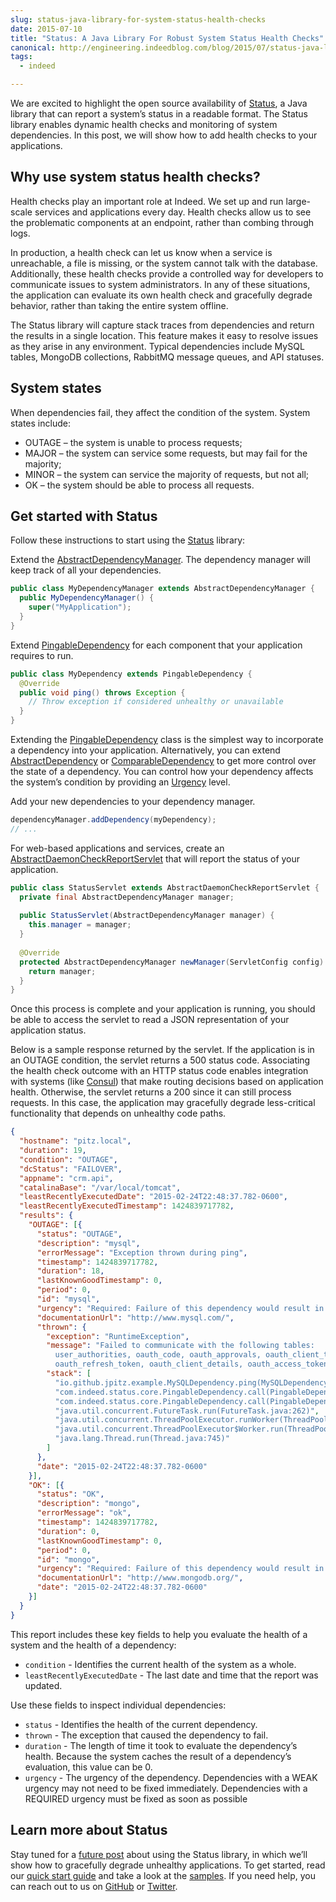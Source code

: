 ```yaml
---
slug: status-java-library-for-system-status-health-checks
date: 2015-07-10
title: "Status: A Java Library For Robust System Status Health Checks"
canonical: http://engineering.indeedblog.com/blog/2015/07/status-java-library-for-system-status-health-checks/
tags:
  - indeed

---
```


We are excited to highlight the open source availability of [Status], a Java library that can report a system’s status in a readable format.
The Status library enables dynamic health checks and monitoring of system dependencies.
In this post, we will show how to add health checks to your applications.

<!--more-->

## Why use system status health checks?
Health checks play an important role at Indeed. We set up and run large-scale services and applications every day.
Health checks allow us to see the problematic components at an endpoint, rather than combing through logs.

In production, a health check can let us know when a service is unreachable, a file is missing, or the system cannot talk with the database.
Additionally, these health checks provide a controlled way for developers to communicate issues to system administrators.
In any of these situations, the application can evaluate its own health check and gracefully degrade behavior, rather than taking the entire system offline.

The Status library will capture stack traces from dependencies and return the results in a single location.
This feature makes it easy to resolve issues as they arise in any environment.
Typical dependencies include MySQL tables, MongoDB collections, RabbitMQ message queues, and API statuses.

## System states

When dependencies fail, they affect the condition of the system. 
System states include:

* OUTAGE – the system is unable to process requests;
* MAJOR – the system can service some requests, but may fail for the majority;
* MINOR – the system can service the majority of requests, but not all;
* OK – the system should be able to process all requests.

## Get started with Status

Follow these instructions to start using the [Status] library:

Extend the [AbstractDependencyManager](https://github.com/indeedeng/status/blob/master/status-core/src/main/java/com/indeed/status/core/AbstractDependencyManager.java). 
The dependency manager will keep track of all your dependencies.

```java
public class MyDependencyManager extends AbstractDependencyManager {
  public MyDependencyManager() {
    super("MyApplication");
  }
}
```

Extend [PingableDependency] for each component that your application requires to run.

```java
public class MyDependency extends PingableDependency {
  @Override
  public void ping() throws Exception {
    // Throw exception if considered unhealthy or unavailable
  }
}
```

Extending the [PingableDependency] class is the simplest way to incorporate a dependency into your application.
Alternatively, you can extend [AbstractDependency] or [ComparableDependency] to get more control over the state of a dependency.
You can control how your dependency affects the system’s condition by providing an [Urgency] level.

Add your new dependencies to your dependency manager.

```java
dependencyManager.addDependency(myDependency);
// ...
```

For web-based applications and services, create an [AbstractDaemonCheckReportServlet](https://github.com/indeedeng/status/blob/master/status-web/src/main/java/com/indeed/status/web/AbstractDaemonCheckReportServlet.java) that will report the status of your application.

```java
public class StatusServlet extends AbstractDaemonCheckReportServlet {
  private final AbstractDependencyManager manager;
 
  public StatusServlet(AbstractDependencyManager manager) {
    this.manager = manager;
  }
 
  @Override
  protected AbstractDependencyManager newManager(ServletConfig config) {
    return manager;
  }
}
```

Once this process is complete and your application is running, you should be able to access the servlet to read a JSON representation of your application status.

Below is a sample response returned by the servlet. 
If the application is in an OUTAGE condition, the servlet returns a 500 status code. 
Associating the health check outcome with an HTTP status code enables integration with systems (like [Consul](https://consul.io/)) that make routing decisions based on application health.
Otherwise, the servlet returns a 200 since it can still process requests.
In this case, the application may gracefully degrade less-critical functionality that depends on unhealthy code paths.

```json
{
  "hostname": "pitz.local",
  "duration": 19,
  "condition": "OUTAGE",
  "dcStatus": "FAILOVER",
  "appname": "crm.api",
  "catalinaBase": "/var/local/tomcat",
  "leastRecentlyExecutedDate": "2015-02-24T22:48:37.782-0600",
  "leastRecentlyExecutedTimestamp": 1424839717782,
  "results": {
    "OUTAGE": [{
      "status": "OUTAGE",
      "description": "mysql",
      "errorMessage": "Exception thrown during ping",
      "timestamp": 1424839717782,
      "duration": 18,
      "lastKnownGoodTimestamp": 0,
      "period": 0,
      "id": "mysql",
      "urgency": "Required: Failure of this dependency would result in complete system outage",
      "documentationUrl": "http://www.mysql.com/",
      "thrown": {
        "exception": "RuntimeException",
        "message": "Failed to communicate with the following tables:
          user_authorities, oauth_code, oauth_approvals, oauth_client_token,
          oauth_refresh_token, oauth_client_details, oauth_access_token",
        "stack": [
          "io.github.jpitz.example.MySQLDependency.ping(MySQLDependency.java:68)",
          "com.indeed.status.core.PingableDependency.call(PingableDependency.java:59)",
          "com.indeed.status.core.PingableDependency.call(PingableDependency.java:15)",
          "java.util.concurrent.FutureTask.run(FutureTask.java:262)",
          "java.util.concurrent.ThreadPoolExecutor.runWorker(ThreadPoolExecutor.java:1145)",
          "java.util.concurrent.ThreadPoolExecutor$Worker.run(ThreadPoolExecutor.java:615)",
          "java.lang.Thread.run(Thread.java:745)"
        ]
      },
      "date": "2015-02-24T22:48:37.782-0600"
    }],
    "OK": [{
      "status": "OK",
      "description": "mongo",
      "errorMessage": "ok",
      "timestamp": 1424839717782,
      "duration": 0,
      "lastKnownGoodTimestamp": 0,
      "period": 0,
      "id": "mongo",
      "urgency": "Required: Failure of this dependency would result in complete system outage",
      "documentationUrl": "http://www.mongodb.org/",
      "date": "2015-02-24T22:48:37.782-0600"
    }]
  }
}
```

This report includes these key fields to help you evaluate the health of a system and the health of a dependency:

* `condition` - Identifies the current health of the system as a whole.
* `leastRecentlyExecutedDate` - The last date and time that the report was updated.

Use these fields to inspect individual dependencies:

* `status` - Identifies the health of the current dependency.
* `thrown` - The exception that caused the dependency to fail.
* `duration` - The length of time it took to evaluate the dependency’s health. Because the system caches the result of a dependency’s evaluation, this value can be 0.
* `urgency` - The urgency of the dependency. Dependencies with a WEAK urgency may not need to be fixed immediately. Dependencies with a REQUIRED urgency must be fixed as soon as possible

## Learn more about Status

Stay tuned for a [future post](/blog/2017/01/19/gracefully-degrading-functionality-using-status/) about using the Status library, in which we’ll show how to gracefully degrade unhealthy applications. 
To get started, read our [quick start guide] and take a look at the [samples]. 
If you need help, you can reach out to us on [GitHub] or [Twitter].


[Status]: https://github.com/indeedeng/status
[AbstractDependencyManager]: https://github.com/indeedeng/status/blob/master/status-core/src/main/java/com/indeed/status/core/AbstractDependencyManager.java
[PingableDependency]: https://github.com/indeedeng/status/blob/master/status-core/src/main/java/com/indeed/status/core/PingableDependency.java
[AbstractDependency]: https://github.com/indeedeng/status/blob/master/status-core/src/main/java/com/indeed/status/core/AbstractDependency.java
[ComparableDependency]: https://github.com/indeedeng/status/blob/master/status-core/src/main/java/com/indeed/status/core/ComparableDependency.java
[Urgency]: https://github.com/indeedeng/status/blob/fff009ad24d1641afe6d792e582e374e8e5f63a6/status-core/src/main/java/com/indeed/status/core/Urgency.java
[quick start guide]: http://opensource.indeedeng.io/status/docs/quick-start/
[samples]: https://github.com/indeedeng/status/tree/master/status-samples
[GitHub]: https://github.com/indeedeng/
[Twitter]: https://twitter.com/indeedeng
